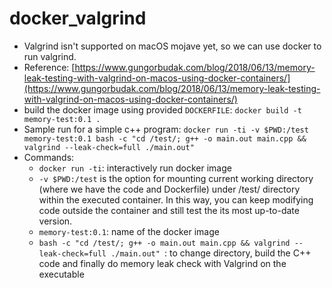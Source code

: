 # docker_valgrind

- Valgrind isn't supported on macOS mojave yet, so we can use docker to run valgrind.
- Reference: [https://www.gungorbudak.com/blog/2018/06/13/memory-leak-testing-with-valgrind-on-macos-using-docker-containers/](https://www.gungorbudak.com/blog/2018/06/13/memory-leak-testing-with-valgrind-on-macos-using-docker-containers/)
- build the docker image using provided `DOCKERFILE`:
  `docker build -t memory-test:0.1 .`
- Sample run for a simple c++ program:
  `docker run -ti -v $PWD:/test memory-test:0.1 bash -c "cd /test/; g++ -o main.out main.cpp && valgrind --leak-check=full ./main.out"`
- Commands:
  - `docker run -ti`: interactively run docker image
  - `-v $PWD:/test`  is the option for mounting current working directory (where we have the code and Dockerfile) under /test/ directory within the executed container. In this way, you can keep modifying code outside the container and still test the its most up-to-date version.
  - `memory-test:0.1`: name of the docker image
  - `bash -c "cd /test/; g++ -o main.out main.cpp && valgrind --leak-check=full ./main.out" `:  to change directory, build the C++ code and finally do memory leak check with Valgrind on the executable
